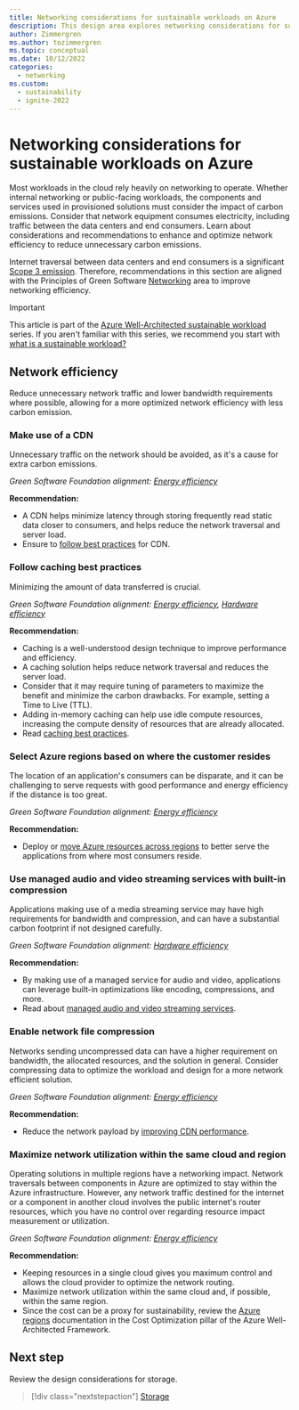 ```yaml
---
title: Networking considerations for sustainable workloads on Azure
description: This design area explores networking considerations for sustainable workloads on Azure.
author: Zimmergren
ms.author: tozimmergren
ms.topic: conceptual
ms.date: 10/12/2022
categories: 
  - networking
ms.custom:
  - sustainability
  - ignite-2022
---
```


# Networking considerations for sustainable workloads on Azure

Most workloads in the cloud rely heavily on networking to operate. Whether internal networking or public-facing workloads, the components and services used in provisioned solutions must consider the impact of carbon emissions. Consider that network equipment consumes electricity, including traffic between the data centers and end consumers. Learn about considerations and recommendations to enhance and optimize network efficiency to reduce unnecessary carbon emissions.

Internet traversal between data centers and end consumers is a significant [Scope 3 emission](sustainability-design-methodology.md#briefly-about-emission-scopes). Therefore, recommendations in this section are aligned with the Principles of Green Software [Networking](https://principles.green/principles/networking/) area to improve networking efficiency.

> [!IMPORTANT]
> This article is part of the [Azure Well-Architected sustainable workload](index.yml) series. If you aren't familiar with this series, we recommend you start with [what is a sustainable workload?](sustainability-get-started.md#what-is-a-sustainable-workload)

## Network efficiency

Reduce unnecessary network traffic and lower bandwidth requirements where possible, allowing for a more optimized network efficiency with less carbon emission.

### Make use of a CDN

Unnecessary traffic on the network should be avoided, as it's a cause for extra carbon emissions.

_Green Software Foundation alignment: [Energy efficiency](sustainability-design-principles.md#energy-efficiency)_

**Recommendation:**

- A CDN helps minimize latency through storing frequently read static data closer to consumers, and helps reduce the network traversal and server load.
- Ensure to [follow best practices](/azure/architecture/best-practices/cdn) for CDN.

### Follow caching best practices

Minimizing the amount of data transferred is crucial.

_Green Software Foundation alignment: [Energy efficiency](sustainability-design-principles.md#energy-efficiency), [Hardware efficiency](sustainability-design-principles.md#hardware-efficiency)_

**Recommendation:**

- Caching is a well-understood design technique to improve performance and efficiency.
- A caching solution helps reduce network traversal and reduces the server load.
- Consider that it may require tuning of parameters to maximize the benefit and minimize the carbon drawbacks. For example, setting a Time to Live (TTL).
- Adding in-memory caching can help use idle compute resources, increasing the compute density of resources that are already allocated.
- Read [caching best practices](/azure/architecture/best-practices/caching).

### Select Azure regions based on where the customer resides

The location of an application's consumers can be disparate, and it can be challenging to serve requests with good performance and energy efficiency if the distance is too great.

_Green Software Foundation alignment: [Energy efficiency](sustainability-design-principles.md#energy-efficiency)_

**Recommendation:**

- Deploy or [move Azure resources across regions](/azure/architecture/solution-ideas/articles/move-azure-resources-across-regions) to better serve the applications from where most consumers reside.

### Use managed audio and video streaming services with built-in compression

Applications making use of a media streaming service may have high requirements for bandwidth and compression, and can have a substantial carbon footprint if not designed carefully.

_Green Software Foundation alignment: [Hardware efficiency](sustainability-design-principles.md#hardware-efficiency)_

**Recommendation:**

- By making use of a managed service for audio and video, applications can leverage built-in optimizations like encoding, compressions, and more.
- Read about [managed audio and video streaming services](/azure/media-services/latest/encode-concept).

### Enable network file compression

Networks sending uncompressed data can have a higher requirement on bandwidth, the allocated resources, and the solution in general. Consider compressing data to optimize the workload and design for a more network efficient solution.

_Green Software Foundation alignment: [Energy efficiency](sustainability-design-principles.md#energy-efficiency)_

**Recommendation:**

- Reduce the network payload by [improving CDN performance](/azure/cdn/cdn-improve-performance).

### Maximize network utilization within the same cloud and region

Operating solutions in multiple regions have a networking impact. Network traversals between components in Azure are optimized to stay within the Azure infrastructure. However, any network traffic destined for the internet or a component in another cloud involves the public internet's router resources, which you have no control over regarding resource impact measurement or utilization.

_Green Software Foundation alignment: [Energy efficiency](sustainability-design-principles.md#energy-efficiency)_

**Recommendation:**

- Keeping resources in a single cloud gives you maximum control and allows the cloud provider to optimize the network routing.
- Maximize network utilization within the same cloud and, if possible, within the same region.
- Since the cost can be a proxy for sustainability, review the [Azure regions](../cost-optimization/cost-model.md) documentation in the Cost Optimization pillar of the Azure Well-Architected Framework.

## Next step

Review the design considerations for storage.

> [!div class="nextstepaction"]
> [Storage](sustainability-storage.md)
